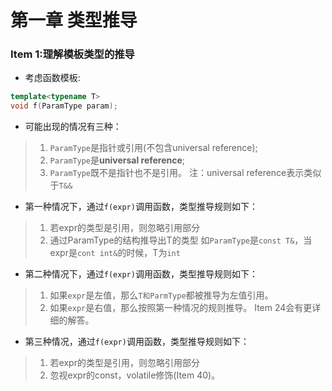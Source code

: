 # 第一章 类型推导

### Item 1:理解模板类型的推导

+ 考虑函数模板:
```c++
template<typename T>
void f(ParamType param);
```

+ 可能出现的情况有三种：
> 1. `ParamType`是指针或引用(不包含universal reference);
> 2. `ParamType`是**universal reference**;
> 3. `ParamType`既不是指针也不是引用。
> 注：universal reference表示类似于`T&&`

+ 第一种情况下，通过`f(expr)`调用函数，类型推导规则如下：
> 1. 若expr的类型是引用，则忽略引用部分
> 2. 通过ParamType的结构推导出T的类型
> 如`ParamType`是`const T&`，当expr是`cont int&`的时候，T为`int`

+ 第二种情况下，通过`f(expr)`调用函数，类型推导规则如下：
> 1. 如果`expr`是左值，那么`T和ParmType`都被推导为左值引用。
> 2. 如果`expr`是右值，那么按照第一种情况的规则推导。
> Item 24会有更详细的解答。

+ 第三种情况，通过`f(expr)`调用函数，类型推导规则如下：
> 1. 若expr的类型是引用，则忽略引用部分
> 2. 忽视expr的const，volatile修饰(Item 40)。

